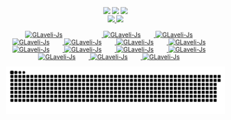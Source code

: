 <div align="center">
  <a href="https://discord.gg/C6btTHCKkr" target="_blank"><img
      src="https://img.shields.io/badge/Discord-7289DA?style=for-the-badge&logo=discord&logoColor=white"
      target="_blank"></a>
  <a href="mailto:g.laveli.p@gmail.com"><img
      src="https://img.shields.io/badge/-Gmail-%23333?style=for-the-badge&logo=gmail&logoColor=white"
      target="_blank"></a>
  <a href="https://www.linkedin.com/in/guilherme-laveli-b7970962/" target="_blank"><img
      src="https://img.shields.io/badge/-LinkedIn-%230077B5?style=for-the-badge&logo=linkedin&logoColor=white"
      target="_blank"></a>

</div>


<div  align="center">
  <a href="https://github.com/GLaveli">
    <img height="180em"
      src="https://github-readme-stats.vercel.app/api?username=glaveli&show_icons=true&theme=react&include_all_commits=true&count_private=true" />
    <img height="180em"
      src="https://github-readme-stats.vercel.app/api/top-langs/?username=glaveli&layout=compact&langs_count=7&theme=react" />
</div>
  
  <br>

<div  align="center">
  
   <img style="padding-right: 90px" alt="GLaveli-Js" src="https://icongr.am/devicon/nodejs-original.svg?size=30&color=0a9de6">
   <img style="padding-right: 30px" alt="GLaveli-Js" src="https://icongr.am/devicon/react-original.svg?size=30&color=0a9de6">  
   <img style="padding-right: 30px" alt="GLaveli-Js" src="https://icongr.am/devicon/java-original.svg?size=30&color=e17547">
  
   <img style="padding-right: 30px" alt="GLaveli-Js" src="https://icongr.am/devicon/html5-original.svg?size=30&color=e17547">
   <img style="padding-right: 30px" alt="GLaveli-Js" src="https://icongr.am/devicon/css3-original.svg?size=30&color=e17547">
   <img style="padding-right: 30px" alt="GLaveli-Js" src="https://icongr.am/devicon/javascript-original.svg?size=30&color=e17547">
     
 
  <img style="padding-right: 30px" alt="GLaveli-Js" src="https://icongr.am/devicon/docker-original.svg?size=30&color=e17547">
  <img style="padding-right: 30px" alt="GLaveli-Js" src="https://icongr.am/devicon/nginx-original.svg?size=30&color=e17547">
  <img style="padding-right: 30px" alt="GLaveli-Js" src="https://icongr.am/devicon/visualstudio-plain.svg?size=30&color=e17547">
  <img style="padding-right: 30px" alt="GLaveli-Js" src="https://icongr.am/devicon/ionic-original.svg?size=30&color=e17547">

  
  <img style="padding-right: 30px" alt="GLaveli-Js" src="https://icongr.am/devicon/heroku-original.svg?size=30&color=e17547">
  <img style="padding-right: 30px" alt="GLaveli-Js" src="https://icongr.am/devicon/mysql-original.svg?size=30&color=e17547">
  <img style="padding-right: 30px" alt="GLaveli-Js" src="https://icongr.am/devicon/postgresql-original.svg?size=30&color=e17547">
  <img style="padding-right: 30px" alt="GLaveli-Js" src="https://icongr.am/devicon/mongodb-original.svg?size=30&color=e17547">


</div>
  
  
<div align="center">  
    
  ![Snake animation](https://github.com/glaveli/glaveli/blob/output/github-contribution-grid-snake.svg) 
    
</div>
